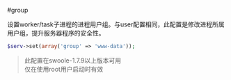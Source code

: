 #group

设置worker/task子进程的进程用户组。与user配置相同，此配置是修改进程所属用户组，提升服务器程序的安全性。

```php
$serv->set(array('group' => 'www-data'));
```

> 此配置在swoole-1.7.9以上版本可用  
> 仅在使用root用户启动时有效  